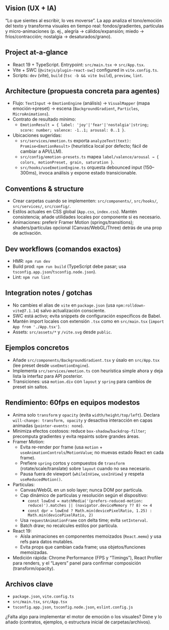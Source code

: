 ## Vision (UX + IA)
“Lo que sientes al escribir, lo ves moverse”. La app analiza el tono/emoción del texto y transforma visuales en tiempo real: fondos/gradientes, partículas y micro-animaciones (p. ej., alegría → cálidos/expansión; miedo → fríos/contracción; nostalgia → desaturados/grano).

## Project at-a-glance
- React 19 + TypeScript. Entrypoint: `src/main.tsx` → `src/App.tsx`.
- Vite + SWC (`@vitejs/plugin-react-swc`) configured in `vite.config.ts`.
- Scripts: `dev` (vite), `build` (`tsc -b && vite build`), `preview`, `lint`.

## Architecture (propuesta concreta para agentes)
- Flujo: `TextInput` → `EmotionEngine` (análisis) → `VisualMapper` (mapa emoción→preset) → escena (`BackgroundGradient`, `Particles`, `MicroAnimations`).
- Contrato de resultado mínimo:
	- `EmotionResult = { label: 'joy'|'fear'|'nostalgia'|string; score: number; valence: -1..1; arousal: 0..1 }`.
- Ubicaciones sugeridas:
	- `src/services/emotion.ts` exporta `analyzeText(text): Promise<EmotionResult>` (heurística local por defecto; fácil de cambiar a API/LLM).
	- `src/config/emotion-presets.ts` mapea `label/valence/arousal → { colors, motionPreset, grain, saturation }`.
	- `src/hooks/useEmotionEngine.ts` orquesta debounced input (150–300ms), invoca análisis y expone estado transicionable.

## Conventions & structure
- Crear carpetas cuando se implementen: `src/components/`, `src/hooks/`, `src/services/`, `src/config/`.
- Estilos actuales en CSS global (`App.css`, `index.css`). Mantén consistencia; añade utilidades locales por componente si es necesario.
- Animaciones: preferir Framer Motion (springs/transitions); shaders/partículas opcional (Canvas/WebGL/Three) detrás de una prop de activación.

## Dev workflows (comandos exactos)
- HMR: `npm run dev`
- Build prod: `npm run build` (TypeScript debe pasar; usa `tsconfig.app.json`/`tsconfig.node.json`).
- Lint: `npm run lint`

## Integration notes / gotchas
- No cambies el alias de `vite` en `package.json` (usa `npm:rolldown-vite@7.1.14`) salvo actualización consciente.
- SWC está activo; evita snippets de configuración específicos de Babel.
- Mantén import locales con extensión `.tsx` como en `src/main.tsx` (`import App from './App.tsx'`).
- Assets: `src/assets/*` y `/vite.svg` desde `public`.

## Ejemplos concretos
- Añade `src/components/BackgroundGradient.tsx` y úsalo en `src/App.tsx` (lee preset desde `useEmotionEngine`).
- Implementa `src/services/emotion.ts` con heurística simple ahora y deja lista la interfaz para API posterior.
- Transiciones: usa `motion.div` con `layout` y `spring` para cambios de preset sin saltos.

## Rendimiento: 60fps en equipos modestos
- Anima solo `transform` y `opacity` (evita `width/height/top/left`). Declara `will-change: transform, opacity` y desactiva interacción en capas animadas (`pointer-events: none`).
- Minimiza efectos costosos: reduce `box-shadow`/`backdrop-filter`; precomputa gradientes y evita repaints sobre grandes áreas.
- Framer Motion:
	- Evita re-render por frame (usa `motion` + `useAnimationControls`/`MotionValue`; no muevas estado React en cada frame).
	- Prefiere `spring` cortos y compuestos de `transform` (rotate/scale/translate) sobre `layout` cuando no sea necesario.
	- Pausa fuera de viewport (`whileInView`, `useInView`) y respeta `useReducedMotion()`.
- Partículas:
	- Canvas/WebGL en un solo layer; nunca DOM por partícula.
	- Cap dinámico de partículas y resolución según el dispositivo:
		- `const lowEnd = matchMedia('(prefers-reduced-motion: reduce)').matches || (navigator.deviceMemory ?? 8) <= 4`
		- `const dpr = lowEnd ? Math.min(devicePixelRatio, 1.25) : Math.min(devicePixelRatio, 2)`
	- Usa `requestAnimationFrame` con delta time; evita `setInterval`.
	- Batch draw; no recalcules estilos por partícula.
- React 19:
	- Aísla animaciones en componentes memoizados (`React.memo`) y usa refs para datos mutables.
	- Evita props que cambian cada frame; usa objetos/funciones memoizadas.
- Medición rápida: Chrome Performance (FPS y “Timings”), React Profiler para renders, y el “Layers” panel para confirmar composición (transform/opacity).

## Archivos clave
- `package.json`, `vite.config.ts`
- `src/main.tsx`, `src/App.tsx`
- `tsconfig.app.json`, `tsconfig.node.json`, `eslint.config.js`

¿Falta algo para implementar el motor de emoción o los visuales? Dime y lo añado (contratos, ejemplos, o estructura inicial de carpetas/archivos).
